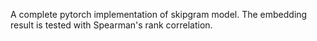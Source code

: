 A complete pytorch implementation of skipgram model.
The embedding result is tested with Spearman's rank correlation.
